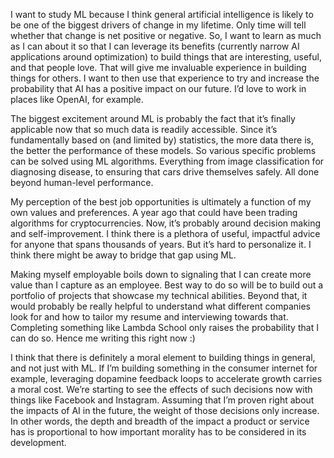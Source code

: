I want to study ML because I think general artificial intelligence is likely to be one of the biggest drivers of change in my lifetime. Only time will tell whether that change is net positive or negative. So, I want to learn as much as I can about it so that I can leverage its benefits (currently narrow AI applications around optimization) to build things that are interesting, useful, and that people love. That will give me invaluable experience in building things for others. I want to then use that experience to try and increase the probability that AI has a positive impact on our future. I’d love to work in places like OpenAI, for example. 

The biggest excitement around ML is probably the fact that it’s finally applicable now that so much data is readily accessible. Since it’s fundamentally based on (and limited by) statistics, the more data there is, the better the performance of these models. So various specific problems can be solved using ML algorithms. Everything from image classification for diagnosing disease, to ensuring that cars drive themselves safely. All done beyond human-level performance. 

My perception of the best job opportunities is ultimately a function of my own values and preferences. A year ago that could have been trading algorithms for cryptocurrencies. Now, it’s probably around decision making and self-improvement. I think there is a plethora of useful, impactful advice for anyone that spans thousands of years. But it’s hard to personalize it. I think there might be away to bridge that gap using ML. 

Making myself employable boils down to signaling that I can create more value than I capture as an employee. Best way to do so will be to build out a portfolio of projects that showcase my technical abilities. Beyond that, it would probably be really helpful to understand what different companies look for and how to tailor my resume and interviewing towards that. Completing something like Lambda School only raises the probability that I can do so. Hence me writing this right now :)

I think that there is definitely a moral element to building things in general, and not just with ML. If I’m building something in the consumer internet for example, leveraging dopamine feedback loops to accelerate growth carries a moral cost. We’re starting to see the effects of such decisions now with things like Facebook and Instagram. Assuming that I’m proven right about the impacts of AI in the future, the weight of those decisions only increase. In other words, the depth and breadth of the impact a product or service has is proportional to how important morality has to be considered in its development. 
